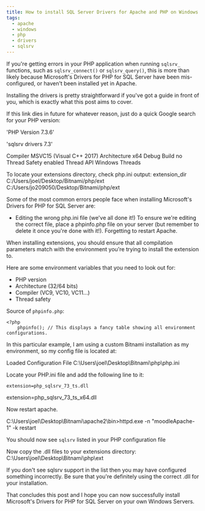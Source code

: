 ```yaml
---
title: How to install SQL Server Drivers for Apache and PHP on Windows
tags:
  - apache
  - windows
  - php
  - drivers
  - sqlsrv
---
```


If you're getting errors in your PHP application when running ```sqlsrv_``` functions, such as ```sqlsrv_connect()``` or ```sqlsrv_query()```, this is more than likely because Microsoft's Drivers for PHP for SQL Server have been mis-configured, or haven't been installed yet in Apache.

Installing the drivers is pretty straightforward if you've got a guide in front of you, which is exactly what this post aims to cover.

<!--more-->

If this link dies in future for whatever reason, just do a quick Google search for your PHP version:

'PHP Version 7.3.6'

'sqlsrv drivers 7.3'


Compiler	MSVC15 (Visual C++ 2017)
Architecture	x64
Debug Build	no
Thread Safety	enabled
Thread API	Windows Threads


To locate your extensions directory, check php.ini output:
extension_dir	C:/Users/joel/Desktop/Bitnami/php/ext	C:/Users/jo209050/Desktop/Bitnami/php/ext


Some of the most common errors people face when installing Microsoft's Drivers for PHP for SQL Server are:
- Editing the wrong php.ini file (we've all done it!) To ensure we're editing the correct file, place a phpinfo.php file on your server (but remember to delete it once you're done with it!).
Forgetting to restart Apache.


When installing extensions, you should ensure that all compilation parameters match with the environment you're trying to install the extension to.

Here are some environment variables that you need to look out for:

- PHP version
- Architecture (32/64 bits)
- Compiler (VC9, VC10, VC11...)
- Thread safety

Source of ```phpinfo.php```:
```
<?php
    phpinfo(); // This displays a fancy table showing all environment configurations.
```

In this particular example, I am using a custom Bitnami installation as my environment, so my config file is located at:

Loaded Configuration File	C:\Users\joel\Desktop\Bitnami\php\php.ini

Locate your PHP.ini file and add the following line to it: 

```
extension=php_sqlsrv_73_ts.dll  
```

extension=php_sqlsrv_73_ts_x64.dll  

Now restart apache.

C:\Users\joel\Desktop\Bitnami\apache2\bin>httpd.exe -n "moodleApache-1" -k restart

You should now see ````sqlsrv```` listed in your PHP configuration file 

Now copy the .dll files to your extensions directory:
C:\Users\joel\Desktop\Bitnami\php\ext


If you don't see sqlsrv support in the list then you may have configured something incorrectly. Be sure that you're definitely using the correct .dll for your installation.

That concludes this post and I hope you can now successfully install Microsoft's Drivers for PHP for SQL Server on your own Windows Servers.